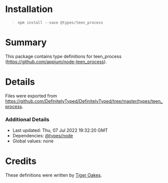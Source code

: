 # Installation
> `npm install --save @types/teen_process`

# Summary
This package contains type definitions for teen_process (https://github.com/appium/node-teen_process).

# Details
Files were exported from https://github.com/DefinitelyTyped/DefinitelyTyped/tree/master/types/teen_process.

### Additional Details
 * Last updated: Thu, 07 Jul 2022 19:32:20 GMT
 * Dependencies: [@types/node](https://npmjs.com/package/@types/node)
 * Global values: none

# Credits
These definitions were written by [Tiger Oakes](https://github.com/NotWoods).
